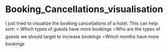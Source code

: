 # Booking_Cancellations_visualisation
I just tried to visualize the booking cancellations of a hotel. This can help sort: ⭐ Which types of guests have more bookings ⭐Who are the types of guests we should target to increase bookings ⭐Which months have more bookings
